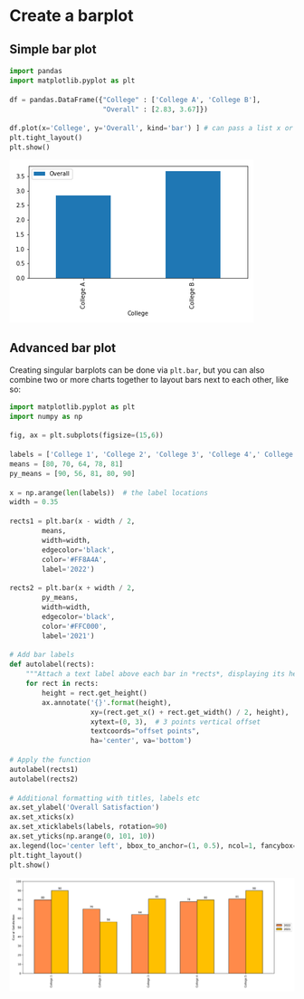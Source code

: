 # Create a barplot

## Simple bar plot

```python
import pandas
import matplotlib.pyplot as plt

df = pandas.DataFrame({"College" : ['College A', 'College B'],
                       "Overall" : [2.83, 3.67]})

df.plot(x='College', y='Overall', kind='bar') ] # can pass a list x or y for multiple plots
plt.tight_layout()
plt.show()
```

![Barplot example 2](/graph_examples/barplots_2.png)

## Advanced bar plot

Creating singular barplots can be done via `plt.bar`, but you can also combine two or more charts together to layout bars next to each other, like so:

```python
import matplotlib.pyplot as plt
import numpy as np

fig, ax = plt.subplots(figsize=(15,6))

labels = ['College 1', 'College 2', 'College 3', 'College 4',' College 5']
means = [80, 70, 64, 78, 81]
py_means = [90, 56, 81, 80, 90]

x = np.arange(len(labels))  # the label locations
width = 0.35

rects1 = plt.bar(x - width / 2,
        means,
        width=width,
        edgecolor='black',
        color='#FF8A4A',
        label='2022')

rects2 = plt.bar(x + width / 2,
        py_means,
        width=width,
        edgecolor='black',
        color='#FFC000',
        label='2021')

# Add bar labels
def autolabel(rects):
    """Attach a text label above each bar in *rects*, displaying its height."""
    for rect in rects:
        height = rect.get_height()
        ax.annotate('{}'.format(height),
                    xy=(rect.get_x() + rect.get_width() / 2, height),
                    xytext=(0, 3),  # 3 points vertical offset
                    textcoords="offset points",
                    ha='center', va='bottom')

# Apply the function
autolabel(rects1)
autolabel(rects2)

# Additional formatting with titles, labels etc
ax.set_ylabel('Overall Satisfaction')
ax.set_xticks(x)
ax.set_xticklabels(labels, rotation=90)
ax.set_yticks(np.arange(0, 101, 10))
ax.legend(loc='center left', bbox_to_anchor=(1, 0.5), ncol=1, fancybox=True)
plt.tight_layout()
plt.show()
```

![Barplot example](/graph_examples/barplots.png)
